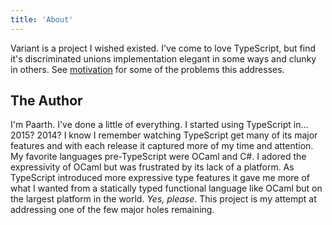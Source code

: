 ```yaml
---
title: 'About'
---
```


Variant is a project I wished existed. I've come to love TypeScript, but find it's discriminated unions implementation elegant in some ways and clunky in others. See [motivation](motivation) for some of the problems this addresses.

## The Author

I'm Paarth. I've done a little of everything. I started using TypeScript in... 2015? 2014? I know I remember watching TypeScript get many of its major features and with each release it captured more of my time and attention. My favorite languages pre-TypeScript were OCaml and C#. I adored the expressivity of OCaml but was frustrated by its lack of a platform. As TypeScript introduced more expressive type features it gave me more of what I wanted from a statically typed functional language like OCaml but on the largest platform in the world. *Yes, please*. This project is my attempt at addressing one of the few major holes remaining.